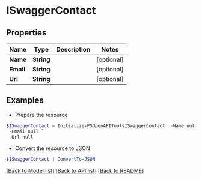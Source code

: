 # ISwaggerContact
## Properties

Name | Type | Description | Notes
------------ | ------------- | ------------- | -------------
**Name** | **String** |  | [optional] 
**Email** | **String** |  | [optional] 
**Url** | **String** |  | [optional] 

## Examples

- Prepare the resource
```powershell
$ISwaggerContact = Initialize-PSOpenAPIToolsISwaggerContact  -Name null `
 -Email null `
 -Url null
```

- Convert the resource to JSON
```powershell
$ISwaggerContact | ConvertTo-JSON
```

[[Back to Model list]](../README.md#documentation-for-models) [[Back to API list]](../README.md#documentation-for-api-endpoints) [[Back to README]](../README.md)

